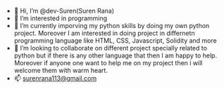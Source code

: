 - 👋 Hi, I’m @dev-Suren(Suren Rana)
- 👀 I’m interested in programming
- 🌱 I’m currently imporving my python skills by doing my own python project. Moreover I am interested in doing project in differnetn programming language like          HTML, CSS, Javascript, Solidity and more
- 💞️ I’m looking to collaborate on different project specially related to python but if there is any other language that then I am happy to help. Moreover if anyone      one want to help me on my project then i will welcome them with warm heart.
- 📫 surenrana113@gmail.com

<!---
dev-Suren/dev-Suren is a ✨ special ✨ repository because its `README.md` (this file) appears on your GitHub profile.
You can click the Preview link to take a look at your changes.
--->
